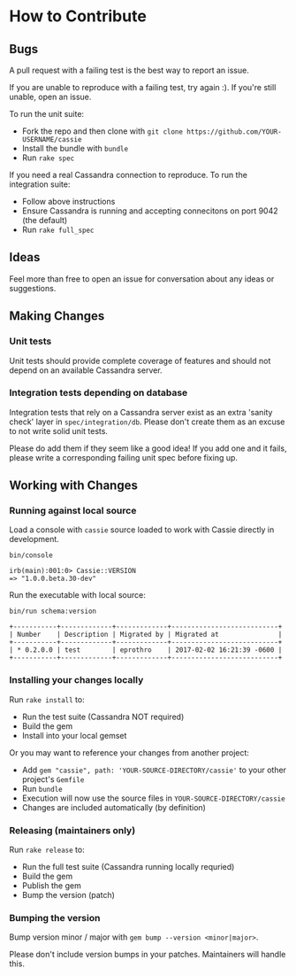 # How to Contribute

## Bugs

A pull request with a failing test is the best way to report an issue.

If you are unable to reproduce with a failing test, try again :). If you're still unable, open an issue.

To run the unit suite:
  * Fork the repo and then clone with `git clone https://github.com/YOUR-USERNAME/cassie`
  * Install the bundle with `bundle`
  * Run `rake spec`

If you need a real Cassandra connection to reproduce. To run the integration suite:
  * Follow above instructions
  * Ensure Cassandra is running and accepting connecitons on port 9042 (the default)
  * Run `rake full_spec`

## Ideas

Feel more than free to open an issue for conversation about any ideas or suggestions.


## Making Changes

### Unit tests

Unit tests should provide complete coverage of features and should not depend on an available Cassandra server.


### Integration tests depending on database

Integration tests that rely on a Cassandra server exist as an extra 'sanity check' layer in `spec/integration/db`. Please don't create them as an excuse to not write solid unit tests.

Please do add them if they seem like a good idea! If you add one and it fails, please write a corresponding failing unit spec before fixing up.


## Working with Changes

### Running against local source

Load a console with `cassie` source loaded to work with Cassie directly in development.

```
bin/console
```
```
irb(main):001:0> Cassie::VERSION
=> "1.0.0.beta.30-dev"
```

Run the executable with local source:

```
bin/run schema:version
```
```
+-----------+-------------+-------------+---------------------------+
| Number    | Description | Migrated by | Migrated at               |
+-----------+-------------+-------------+---------------------------+
| * 0.2.0.0 | test        | eprothro    | 2017-02-02 16:21:39 -0600 |
+-----------+-------------+-------------+---------------------------+
```

### Installing your changes locally

Run `rake install` to:
* Run the test suite (Cassandra NOT required)
* Build the gem
* Install into your local gemset

Or you may want to reference your changes from another project:
* Add `gem "cassie", path: 'YOUR-SOURCE-DIRECTORY/cassie'` to your other project's `Gemfile`
* Run `bundle`
* Execution will now use the source files in `YOUR-SOURCE-DIRECTORY/cassie`
* Changes are included automatically (by definition)

### Releasing (maintainers only)

Run `rake release` to:
* Run the full test suite (Cassandra running locally requried)
* Build the gem
* Publish the gem
* Bump the version (patch)

### Bumping the version

Bump version minor / major with `gem bump --version <minor|major>`.

Please don't include version bumps in your patches. Maintainers will handle this.
